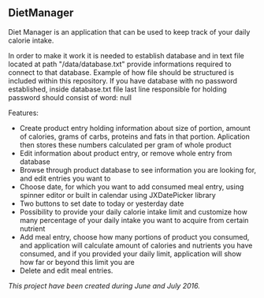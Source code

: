 ## DietManager
Diet Manager is an application that can be used to keep track of your daily calorie intake.

In order to make it work it is needed to establish database and in text file located at path "/data/database.txt" provide informations required to connect to that database.
Example of how file should be structured is included within this repository.
If you have database with no password established, inside database.txt file last line responsible for holding password should consist of word: null

Features:
* Create product entry holding information about size of portion, amount of calories, grams of carbs, proteins and fats in that portion. Aplication then stores these numbers calculated per gram of whole product
* Edit information about product entry, or remove whole entry from database
* Browse through product database to see information you are looking for, and edit entries you want to
* Choose date, for which you want to add consumed meal entry, using spinner editor or built in calendar using JXDatePicker library
* Two buttons to set date to today or yesterday date
* Possibility to provide your daily calorie intake limit and customize how many percentage of your daily intake you want to acquire from certain nutrient
* Add meal entry, choose how many portions of product you consumed, and application will calculate amount of calories and nutrients you have consumed, and if you provided your daily limit, application will show how far or beyond this limit you are
* Delete and edit meal entries.

*This project have been created during June and July 2016.*
